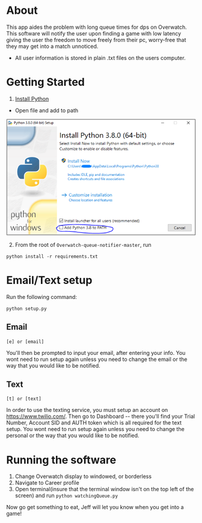 # About
This app aides the problem with long queue times for dps on Overwatch. This software will notify the user upon finding a game with low latency giving the user the freedom to move freely from their pc, worry-free that they may get into a match unnoticed.  

- All user information is stored in plain .txt files on the users computer.

# Getting Started

1. [Install Python](https://www.python.org/downloads/) 

 - Open file and add to path

![GitHub Logo](/instructions/installpython.PNG)


2. From the root of `Overwatch-queue-notifier-master`, run 
```
python install -r requirements.txt
```


# Email/Text setup

Run the following command:
```
python setup.py
```

## Email 
```
[e] or [email]
```
You'll then be prompted to input your email, after entering your info. You wont need to run 
setup again unless you need to change the email or the way that you would like to be 
notified. 

## Text
```
[t] or [text]
```

In order to use the texting service, you must setup an account on https://www.twilio.com/. Then go to Dashboard -- there you'll find your Trial Number, Account SID and AUTH token which is all required for the text setup. You wont need to run setup again unless you need to change the personal or the way that you would like to be notified.

# Running the software

1. Change Overwatch display to windowed, or borderless
2. Navigate to Career profile
3. Open terminal(insure that the terminal window isn't on the top left of the screen) and run ```python watchingQueue.py``` 

Now go get something to eat, Jeff will let you know when you get into a game! 




